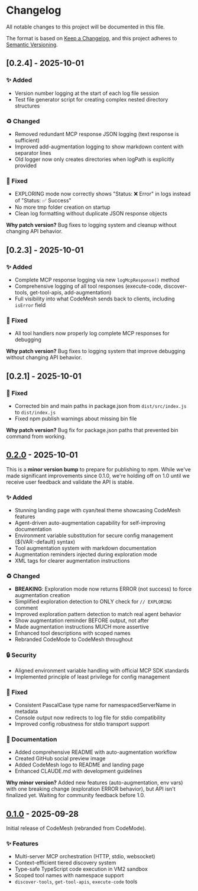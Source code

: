 # Changelog

All notable changes to this project will be documented in this file.

The format is based on [Keep a Changelog](https://keepachangelog.com/en/1.0.0/),
and this project adheres to [Semantic Versioning](https://semver.org/spec/v2.0.0.html).

## [0.2.4] - 2025-10-01

### ✨ Added
- Version number logging at the start of each log file session
- Test file generator script for creating complex nested directory structures

### ♻️ Changed
- Removed redundant MCP response JSON logging (text response is sufficient)
- Improved add-augmentation logging to show markdown content with separator lines
- Old logger now only creates directories when logPath is explicitly provided

### 🐛 Fixed
- EXPLORING mode now correctly shows "Status: ❌ Error" in logs instead of "Status: ✅ Success"
- No more tmp folder creation on startup
- Clean log formatting without duplicate JSON response objects

**Why patch version?** Bug fixes to logging system and cleanup without changing API behavior.

## [0.2.3] - 2025-10-01

### ✨ Added
- Complete MCP response logging via new `logMcpResponse()` method
- Comprehensive logging of all tool responses (execute-code, discover-tools, get-tool-apis, add-augmentation)
- Full visibility into what CodeMesh sends back to clients, including `isError` field

### 🐛 Fixed
- All tool handlers now properly log complete MCP responses for debugging

**Why patch version?** Bug fixes to logging system that improve debugging without changing API behavior.

## [0.2.1] - 2025-10-01

### 🐛 Fixed
- Corrected bin and main paths in package.json from `dist/src/index.js` to `dist/index.js`
- Fixed npm publish warnings about missing bin file

**Why patch version?** Bug fix for package.json paths that prevented bin command from working.

## [0.2.0] - 2025-10-01

This is a **minor version bump** to prepare for publishing to npm. While we've made significant improvements since 0.1.0, we're holding off on 1.0 until we receive user feedback and validate the API is stable.

### ✨ Added
- Stunning landing page with cyan/teal theme showcasing CodeMesh features
- Agent-driven auto-augmentation capability for self-improving documentation
- Environment variable substitution for secure config management (${VAR:-default} syntax)
- Tool augmentation system with markdown documentation
- Augmentation reminders injected during exploration mode
- XML tags for clearer augmentation instructions

### ♻️ Changed
- **BREAKING**: Exploration mode now returns ERROR (not success) to force augmentation creation
- Simplified exploration detection to ONLY check for `// EXPLORING` comment
- Improved exploration pattern detection to match real agent behavior
- Show augmentation reminder BEFORE output, not after
- Made augmentation instructions MUCH more assertive
- Enhanced tool descriptions with scoped names
- Rebranded CodeMode to CodeMesh throughout

### 🔒 Security
- Aligned environment variable handling with official MCP SDK standards
- Implemented principle of least privilege for config management

### 🐛 Fixed
- Consistent PascalCase type name for namespacedServerName in metadata
- Console output now redirects to log file for stdio compatibility
- Improved config robustness for stdio transport support

### 📝 Documentation
- Added comprehensive README with auto-augmentation workflow
- Created GitHub social preview image
- Added CodeMesh logo to README and landing page
- Enhanced CLAUDE.md with development guidelines

**Why minor version?** Added new features (auto-augmentation, env vars) with one breaking change (exploration ERROR behavior), but API isn't finalized yet. Waiting for community feedback before 1.0.

## [0.1.0] - 2025-09-28

Initial release of CodeMesh (rebranded from CodeMode).

### ✨ Features
- Multi-server MCP orchestration (HTTP, stdio, websocket)
- Context-efficient tiered discovery system
- Type-safe TypeScript code execution in VM2 sandbox
- Scoped tool names with namespace support
- `discover-tools`, `get-tool-apis`, `execute-code` tools

[0.2.0]: https://github.com/kiliman/codemesh/compare/v0.1.0...v0.2.0
[0.1.0]: https://github.com/kiliman/codemesh/releases/tag/v0.1.0
